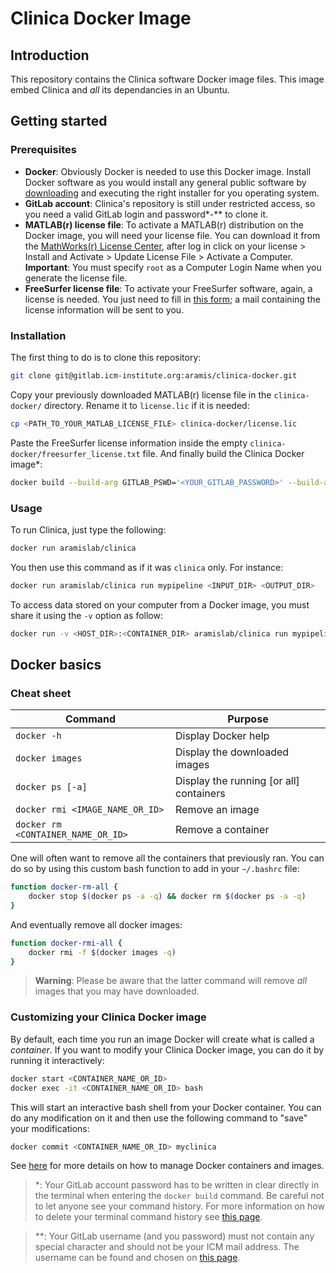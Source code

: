 # Clinica Docker Image

## Introduction

This repository contains the Clinica software Docker image files. This image embed Clinica and _all_ its dependancies in an Ubuntu.

## Getting started

### Prerequisites

- **Docker**: Obviously Docker is needed to use this Docker image. Install Docker software as you would install any general public software by [downloading](https://www.docker.com/products/overview) and executing the right installer for you operating system.
- **GitLab account**: Clinica's repository is still under restricted access, so you need a valid GitLab login and password*-** to clone it.
- **MATLAB(r) license file**: To activate a MATLAB(r) distribution on the Docker image, you will need your license file. You can download it from the [MathWorks(r) License Center](https://www.mathworks.com/licensecenter/licenses), after log in click on your license > Install and Activate > Update License File > Activate a Computer. **Important**: You must specify `root` as a Computer Login Name when you generate the license file.
- **FreeSurfer license file**: To activate your FreeSurfer software, again, a license is needed. You just need to fill in [this form](https://surfer.nmr.mgh.harvard.edu/registration.html); a mail containing the license information will be sent to you.
<!-- ARAMIS LAB users have to be connected through Wi-fi; FreeSurfer download are somehow blocked by the wired network? -->

### Installation

The first thing to do is to clone this repository:

```bash
git clone git@gitlab.icm-institute.org:aramis/clinica-docker.git
```

<!-- See details on [this link](https://docs.docker.com/engine/reference/commandline/build/#/git-repositories) about how to avoid `clone` + `build`. -->

Copy your previously downloaded MATLAB(r) license file in the `clinica-docker/` directory. Rename it to `license.lic` if it is needed:

```bash
cp <PATH_TO_YOUR_MATLAB_LICENSE_FILE> clinica-docker/license.lic
```

Paste the FreeSurfer license information inside the empty `clinica-docker/freesurfer_license.txt` file. And finally build the Clinica Docker image*:

```bash
docker build --build-arg GITLAB_PSWD='<YOUR_GITLAB_PASSWORD>' --build-arg GITLAB_USER='<YOUR_GITLAB_USERNAME>' --tag aramislab/clinica clinica-docker/
```

### Usage

To run Clinica, just type the following:

```bash
docker run aramislab/clinica
```

You then use this command as if it was `clinica` only. For instance:

```bash
docker run aramislab/clinica run mypipeline <INPUT_DIR> <OUTPUT_DIR>
```

To access data stored on your computer from a Docker image, you must share it using the `-v` option as follow:

```bash
docker run -v <HOST_DIR>:<CONTAINER_DIR> aramislab/clinica run mypipeline <INPUT_DIR> <OUTPUT_DIR>
```


## Docker basics

### Cheat sheet

Command                            | Purpose
---------------------------------- | ------------------------------------
`docker -h`                        | Display Docker help
`docker images`                    | Display the downloaded images
`docker ps [-a]`                   | Display the running [or all] containers
`docker rmi <IMAGE_NAME_OR_ID>`    | Remove an image
`docker rm <CONTAINER_NAME_OR_ID>` | Remove a container

One will often want to remove all the containers that previously ran. You can do so by using this custom bash function to add in your `~/.bashrc` file:

```bash
function docker-rm-all {
    docker stop $(docker ps -a -q) && docker rm $(docker ps -a -q)
}
```

And eventually remove all docker images:

```bash
function docker-rmi-all {
    docker rmi -f $(docker images -q)
}
```

> **Warning**: Please be aware that the latter command will remove _all_ images that you may have downloaded.

### Customizing your Clinica Docker image

By default, each time you run an image Docker will create what is called a _container_. If you want to modify your Clinica Docker image, you can do it by running it interactively:

```bash
docker start <CONTAINER_NAME_OR_ID>
docker exec -it <CONTAINER_NAME_OR_ID> bash
```

This will start an interactive bash shell from your Docker container. You can do any modification on it and then use the following command to "save" your modifications:

```bash
docker commit <CONTAINER_NAME_OR_ID> myclinica
```

See [here](https://docs.docker.com/engine/getstarted/step_six/) for more details on how to manage Docker containers and images.

> *: Your GitLab account password has to be written in clear directly in the terminal when entering the `docker build` command. Be careful not to let anyone see your command history. For more information on how to delete your terminal command history see [this page](http://unix.stackexchange.com/questions/203290/how-do-i-clear-the-terminal-history).

> **: Your GitLab username (and you password) must not contain any special character and should not be your ICM mail address. The username can be found and chosen on [this page](https://gitlab.icm-institute.org/profile/account).
